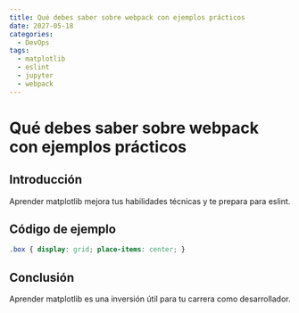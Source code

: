 ```yaml
---
title: Qué debes saber sobre webpack con ejemplos prácticos
date: 2027-05-18
categories:
  - DevOps
tags:
  - matplotlib
  - eslint
  - jupyter
  - webpack
---
```


# Qué debes saber sobre webpack con ejemplos prácticos

## Introducción

Aprender matplotlib mejora tus habilidades técnicas y te prepara para eslint.

## Código de ejemplo

```css
.box { display: grid; place-items: center; }
```

## Conclusión

Aprender matplotlib es una inversión útil para tu carrera como desarrollador.